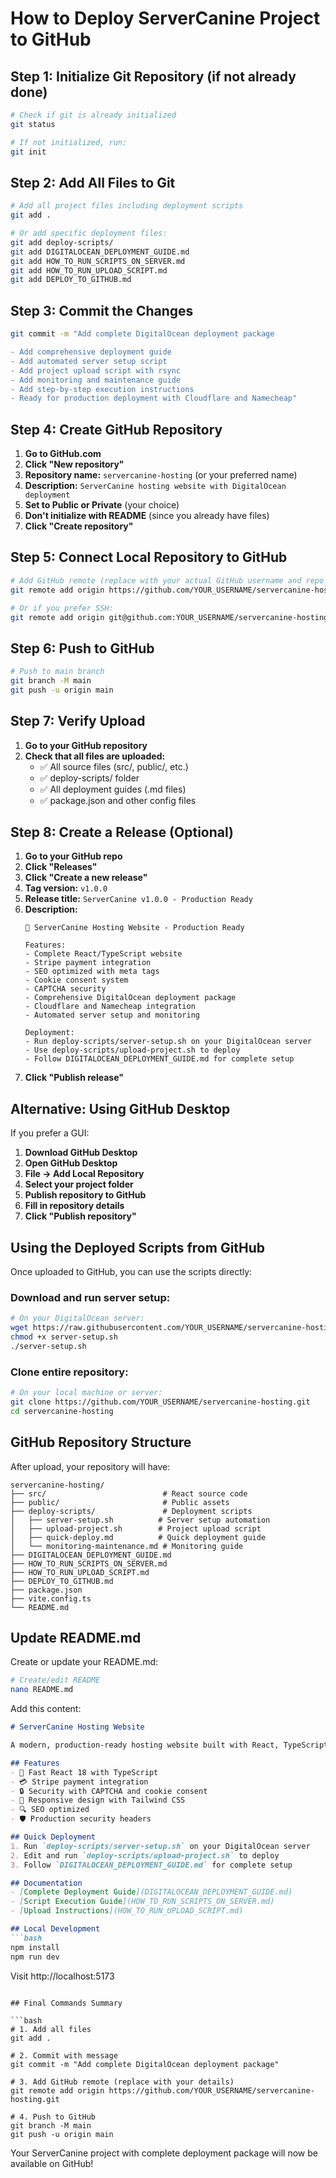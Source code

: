 # How to Deploy ServerCanine Project to GitHub

## Step 1: Initialize Git Repository (if not already done)

```bash
# Check if git is already initialized
git status

# If not initialized, run:
git init
```

## Step 2: Add All Files to Git

```bash
# Add all project files including deployment scripts
git add .

# Or add specific deployment files:
git add deploy-scripts/
git add DIGITALOCEAN_DEPLOYMENT_GUIDE.md
git add HOW_TO_RUN_SCRIPTS_ON_SERVER.md
git add HOW_TO_RUN_UPLOAD_SCRIPT.md
git add DEPLOY_TO_GITHUB.md
```

## Step 3: Commit the Changes

```bash
git commit -m "Add complete DigitalOcean deployment package

- Add comprehensive deployment guide
- Add automated server setup script
- Add project upload script with rsync
- Add monitoring and maintenance guide
- Add step-by-step execution instructions
- Ready for production deployment with Cloudflare and Namecheap"
```

## Step 4: Create GitHub Repository

1. **Go to GitHub.com**
2. **Click "New repository"**
3. **Repository name:** `servercanine-hosting` (or your preferred name)
4. **Description:** `ServerCanine hosting website with DigitalOcean deployment`
5. **Set to Public or Private** (your choice)
6. **Don't initialize with README** (since you already have files)
7. **Click "Create repository"**

## Step 5: Connect Local Repository to GitHub

```bash
# Add GitHub remote (replace with your actual GitHub username and repo name)
git remote add origin https://github.com/YOUR_USERNAME/servercanine-hosting.git

# Or if you prefer SSH:
git remote add origin git@github.com:YOUR_USERNAME/servercanine-hosting.git
```

## Step 6: Push to GitHub

```bash
# Push to main branch
git branch -M main
git push -u origin main
```

## Step 7: Verify Upload

1. **Go to your GitHub repository**
2. **Check that all files are uploaded:**
   - ✅ All source files (src/, public/, etc.)
   - ✅ deploy-scripts/ folder
   - ✅ All deployment guides (.md files)
   - ✅ package.json and other config files

## Step 8: Create a Release (Optional)

1. **Go to your GitHub repo**
2. **Click "Releases"**
3. **Click "Create a new release"**
4. **Tag version:** `v1.0.0`
5. **Release title:** `ServerCanine v1.0.0 - Production Ready`
6. **Description:**
   ```
   🚀 ServerCanine Hosting Website - Production Ready
   
   Features:
   - Complete React/TypeScript website
   - Stripe payment integration
   - SEO optimized with meta tags
   - Cookie consent system
   - CAPTCHA security
   - Comprehensive DigitalOcean deployment package
   - Cloudflare and Namecheap integration
   - Automated server setup and monitoring
   
   Deployment:
   - Run deploy-scripts/server-setup.sh on your DigitalOcean server
   - Use deploy-scripts/upload-project.sh to deploy
   - Follow DIGITALOCEAN_DEPLOYMENT_GUIDE.md for complete setup
   ```
7. **Click "Publish release"**

## Alternative: Using GitHub Desktop

If you prefer a GUI:

1. **Download GitHub Desktop**
2. **Open GitHub Desktop**
3. **File → Add Local Repository**
4. **Select your project folder**
5. **Publish repository to GitHub**
6. **Fill in repository details**
7. **Click "Publish repository"**

## Using the Deployed Scripts from GitHub

Once uploaded to GitHub, you can use the scripts directly:

### Download and run server setup:
```bash
# On your DigitalOcean server:
wget https://raw.githubusercontent.com/YOUR_USERNAME/servercanine-hosting/main/deploy-scripts/server-setup.sh
chmod +x server-setup.sh
./server-setup.sh
```

### Clone entire repository:
```bash
# On your local machine or server:
git clone https://github.com/YOUR_USERNAME/servercanine-hosting.git
cd servercanine-hosting
```

## GitHub Repository Structure

After upload, your repository will have:

```
servercanine-hosting/
├── src/                          # React source code
├── public/                       # Public assets
├── deploy-scripts/               # Deployment scripts
│   ├── server-setup.sh          # Server setup automation
│   ├── upload-project.sh        # Project upload script
│   ├── quick-deploy.md          # Quick deployment guide
│   └── monitoring-maintenance.md # Monitoring guide
├── DIGITALOCEAN_DEPLOYMENT_GUIDE.md
├── HOW_TO_RUN_SCRIPTS_ON_SERVER.md
├── HOW_TO_RUN_UPLOAD_SCRIPT.md
├── DEPLOY_TO_GITHUB.md
├── package.json
├── vite.config.ts
└── README.md
```

## Update README.md

Create or update your README.md:

```bash
# Create/edit README
nano README.md
```

Add this content:
```markdown
# ServerCanine Hosting Website

A modern, production-ready hosting website built with React, TypeScript, and Vite.

## Features
- 🚀 Fast React 18 with TypeScript
- 💳 Stripe payment integration
- 🔒 Security with CAPTCHA and cookie consent
- 📱 Responsive design with Tailwind CSS
- 🔍 SEO optimized
- 🛡️ Production security headers

## Quick Deployment
1. Run `deploy-scripts/server-setup.sh` on your DigitalOcean server
2. Edit and run `deploy-scripts/upload-project.sh` to deploy
3. Follow `DIGITALOCEAN_DEPLOYMENT_GUIDE.md` for complete setup

## Documentation
- [Complete Deployment Guide](DIGITALOCEAN_DEPLOYMENT_GUIDE.md)
- [Script Execution Guide](HOW_TO_RUN_SCRIPTS_ON_SERVER.md)
- [Upload Instructions](HOW_TO_RUN_UPLOAD_SCRIPT.md)

## Local Development
```bash
npm install
npm run dev
```

Visit http://localhost:5173
```

## Final Commands Summary

```bash
# 1. Add all files
git add .

# 2. Commit with message
git commit -m "Add complete DigitalOcean deployment package"

# 3. Add GitHub remote (replace with your details)
git remote add origin https://github.com/YOUR_USERNAME/servercanine-hosting.git

# 4. Push to GitHub
git branch -M main
git push -u origin main
```

Your ServerCanine project with complete deployment package will now be available on GitHub!

